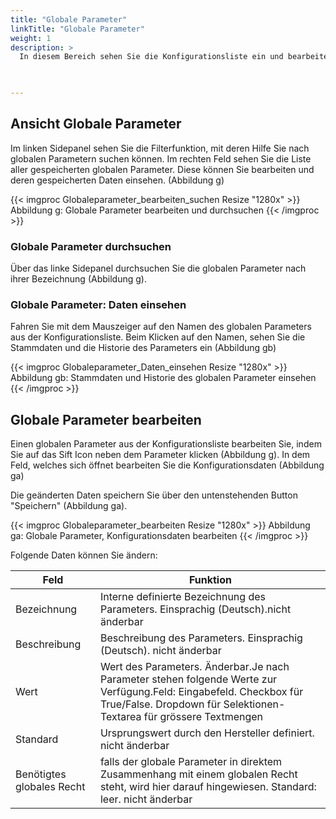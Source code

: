 ```yaml
---
title: "Globale Parameter"
linkTitle: "Globale Parameter"
weight: 1
description: >
  In diesem Bereich sehen Sie die Konfigurationsliste ein und bearbeiten bestehende globale Parameter. 
 


---
```

## Ansicht Globale Parameter
Im linken Sidepanel sehen Sie die Filterfunktion, mit deren Hilfe Sie nach globalen Parametern suchen können. 
Im rechten Feld sehen Sie die Liste aller gespeicherten globalen Parameter. Diese können Sie bearbeiten und deren gespeicherten Daten einsehen. (Abbildung g)

{{< imgproc Globaleparameter_bearbeiten_suchen Resize "1280x" >}}
Abbildung g: Globale Parameter bearbeiten und durchsuchen 
{{< /imgproc >}}

### Globale Parameter durchsuchen 
Über das linke Sidepanel durchsuchen Sie die globalen Parameter nach ihrer Bezeichnung (Abbildung g).

### Globale Parameter: Daten einsehen
Fahren Sie mit dem Mauszeiger auf den Namen des globalen Parameters aus der Konfigurationsliste. Beim Klicken auf den Namen, sehen Sie die Stammdaten und die Historie des Parameters ein (Abbildung gb)

{{< imgproc Globaleparameter_Daten_einsehen Resize "1280x" >}}
Abbildung gb: Stammdaten und Historie des globalen Parameter einsehen
{{< /imgproc >}}

## Globale Parameter bearbeiten 
Einen globalen Parameter aus der Konfigurationsliste bearbeiten Sie, indem Sie auf das Sift Icon neben dem Parameter klicken (Abbildung g). In dem Feld, welches sich öffnet bearbeiten Sie die Konfigurationsdaten (Abbildung ga)  

Die geänderten Daten speichern Sie über den untenstehenden Button "Speichern" (Abbildung ga).

{{< imgproc Globaleparameter_bearbeiten Resize "1280x" >}}
Abbildung ga: Globale Parameter, Konfigurationsdaten bearbeiten
{{< /imgproc >}}

Folgende Daten können Sie ändern: 

| Feld         | Funktion         | 
| ------------- |-------------  | 
| Bezeichnung       | Interne definierte Bezeichnung des Parameters. Einsprachig (Deutsch).nicht änderbar |
| Beschreibung       | Beschreibung des Parameters. Einsprachig (Deutsch). nicht änderbar |
| Wert       |Wert des Parameters. Änderbar.Je nach Parameter stehen folgende Werte zur Verfügung.Feld: Eingabefeld. Checkbox für True/False. Dropdown für Selektionen- Textarea für grössere Textmengen |
| Standard       | Ursprungswert durch den Hersteller definiert. nicht änderbar |
| Benötigtes globales Recht       | falls der globale Parameter in direktem Zusammenhang mit einem globalen Recht steht, wird hier darauf hingewiesen. Standard: leer. nicht änderbar |


